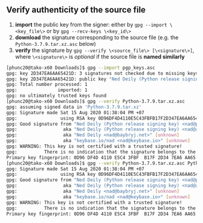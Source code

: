 


## Verify authenticity of the source file
01. **import** the public key from the signer: either by `gpg --import \<key_file\>` or by `gpg --recv-keys \<key_id\>`
02. **download** the signature corresponding to the source file (e.g. the `Python-3.7.9.tar.xz.asc` below)
03. **verify** the signature by `gpg --verify \<source_file\> [\<signature\>]`, where `\<signature\>` is _optional_ if the source file is **named similarly**

```bash
[phunc20@tako-x60 Downloads]$ gpg --import pgp_keys.asc
gpg: key 2D347EA6AA65421D: 3 signatures not checked due to missing keys
gpg: key 2D347EA6AA65421D: public key "Ned Deily (Python release signing key) <nad@python.org>" imported
gpg: Total number processed: 1
gpg:               imported: 1
gpg: no ultimately trusted keys found
[phunc20@tako-x60 Downloads]$ gpg --verify Python-3.7.9.tar.xz.asc
gpg: assuming signed data in 'Python-3.7.9.tar.xz'
gpg: Signature made Sat 15 Aug 2020 01:38:04 PM +07
gpg:                using RSA key 0D96DF4D4110E5C43FBFB17F2D347EA6AA65421D
gpg: Good signature from "Ned Deily (Python release signing key) <nad@python.org>" [unknown]
gpg:                 aka "Ned Deily (Python release signing key) <nad@acm.org>" [unknown]
gpg:                 aka "Ned Deily <nad@baybryj.net>" [unknown]
gpg:                 aka "keybase.io/nad <nad@keybase.io>" [unknown]
gpg: WARNING: This key is not certified with a trusted signature!
gpg:          There is no indication that the signature belongs to the owner.
Primary key fingerprint: 0D96 DF4D 4110 E5C4 3FBF  B17F 2D34 7EA6 AA65 421D
[phunc20@tako-x60 Downloads]$ gpg --verify Python-3.7.9.tar.xz.asc Python-3.7.9.tar.xz
gpg: Signature made Sat 15 Aug 2020 01:38:04 PM +07
gpg:                using RSA key 0D96DF4D4110E5C43FBFB17F2D347EA6AA65421D
gpg: Good signature from "Ned Deily (Python release signing key) <nad@python.org>" [unknown]
gpg:                 aka "Ned Deily (Python release signing key) <nad@acm.org>" [unknown]
gpg:                 aka "Ned Deily <nad@baybryj.net>" [unknown]
gpg:                 aka "keybase.io/nad <nad@keybase.io>" [unknown]
gpg: WARNING: This key is not certified with a trusted signature!
gpg:          There is no indication that the signature belongs to the owner.
Primary key fingerprint: 0D96 DF4D 4110 E5C4 3FBF  B17F 2D34 7EA6 AA65 421D
```

